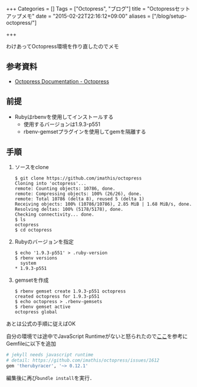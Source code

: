 +++
Categories = []
Tags = ["Octopress", "ブログ"]
title = "Octopressセットアップメモ"
date = "2015-02-22T22:16:12+09:00"
aliases = ["/blog/setup-octopress/"]

+++

わけあってOctopress環境を作り直したのでメモ

<!--more-->

## 参考資料

* [Octopress Documentation - Octopress](http://octopress.org/docs/)

## 前提

* Rubyはrbenvを使用してインストールする
    * 使用するバージョンは1.9.3-p551
    * rbenv-gemsetプラグインを使用してgemを隔離する

## 手順

1. ソースをclone

    ``` shell
    $ git clone https://github.com/imathis/octopress
    Cloning into 'octopress'...
    remote: Counting objects: 10786, done.
    remote: Compressing objects: 100% (26/26), done.
    remote: Total 10786 (delta 8), reused 5 (delta 1)
    Receiving objects: 100% (10786/10786), 2.85 MiB | 1.68 MiB/s, done.
    Resolving deltas: 100% (5178/5178), done.
    Checking connectivity... done.
    $ ls
    octopress
    $ cd octopress
    ```

1. Rubyのバージョンを指定

    ``` shell
    $ echo '1.9.3-p551' > .ruby-version
    $ rbenv versions
      system
    * 1.9.3-p551
    ```
  
1. gemsetを作成

    ``` shell
    $ rbenv gemset create 1.9.3-p551 octopress
    created octopress for 1.9.3-p551
    $ echo octopress > .rbenv-gemsets
    $ rbenv gemset active
    octopress global
    ```

あとは公式の手順に従えばOK

自分の環境では途中でJavaScript Runtimeがないと怒られたので[ここ](https://github.com/imathis/octopress/issues/1612)を参考にGemfileに以下を追加

``` ruby
# jekyll needs javascript runtime
# detail: https://github.com/imathis/octopress/issues/1612
gem 'therubyracer', '~> 0.12.1'
```

編集後に再び`bundle install`を実行．
